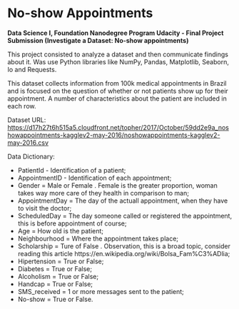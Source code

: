 # No-show Appointments
<b>Data Science I, Foundation Nanodegree Program Udacity - Final Project Submission (Investigate a Dataset: No-show appointments)</b> 

This project consisted to analyze a dataset and then communicate findings about it. Was use Python libraries like NumPy, Pandas, Matplotlib, Seaborn, Io and Requests.

This dataset collects information from 100k medical appointments in Brazil and is focused on the question of whether or not patients show up for their appointment. A number of characteristics about the patient are included in each row.

Dataset URL: https://d17h27t6h515a5.cloudfront.net/topher/2017/October/59dd2e9a_noshowappointments-kagglev2-may-2016/noshowappointments-kagglev2-may-2016.csv

Data Dictionary:
<UL>
<LI>PatientId - Identification of a patient;</LI>
<LI>AppointmentID - Identification of each appointment;</LI>
<LI>Gender = Male or Female . Female is the greater proportion, woman takes way more care of they health in comparison to man;</LI>
<LI>AppointmentDay = The day of the actuall appointment, when they have to visit the doctor;</LI>
<LI>ScheduledDay = The day someone called or registered the appointment, this is before appointment of course;</LI>
<LI>Age = How old is the patient;</LI>
<LI>Neighbourhood = Where the appointment takes place;</LI>
<LI>Scholarship = Ture of False . Observation, this is a broad topic, consider reading this article https://en.wikipedia.org/wiki/Bolsa_Fam%C3%ADlia;</LI>
<LI>Hipertension = True or False;</LI>
<LI>Diabetes = True or False;</LI>
<LI>Alcoholism = True or False;</LI>
<LI>Handcap = True or False;</LI>
<LI>SMS_received = 1 or more messages sent to the patient;</LI>
<LI>No-show = True or False.</LI>
</UL>
